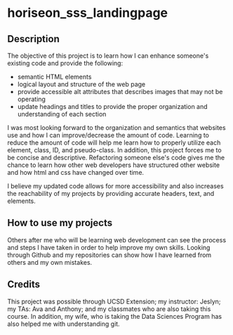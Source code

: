 # horiseon_sss_landingpage

## Description

The objective of this project is to learn how I can enhance someone's existing code and provide the following:
* semantic HTML elements
* logical layout and structure of the web page
* provide accessible alt attributes that describes images that may not be operating
* update headings and titles to provide the proper organization and understanding of each section

I was most looking forward to the organization and semantics that websites use and how I can improve/decrease the amount of code. Learning to reduce the amount of code will help me learn how to properly utilize each element, class, ID, and pseudo-class. In addition, this project forces me to be concise and descriptive. Refactoring someone else's code gives me the chance to learn how other web developers have structured other website and how html and css have changed over time. 

I believe my updated code allows for more accessibility and also increases the reachability of my projects by providing accurate headers, text, and elements. 

## How to use my projects

Others after me who will be learning web development can see the process and steps I have taken in order to help improve my own skills. Looking through Github and my repositories can show how I have learned from others and my own mistakes. 

## Credits

This project was possible through UCSD Extension; my instructor: Jeslyn; my TAs: Ava and Anthony; and my classmates who are also taking this course. In addition, my wife, who is taking the Data Sciences Program has also helped me with understanding git. 

